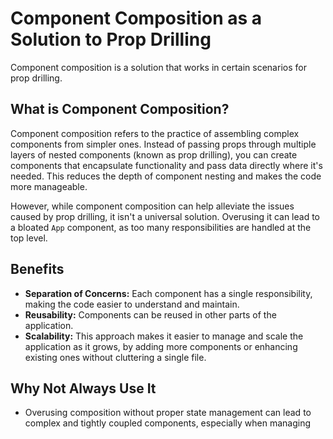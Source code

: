 # Component Composition as a Solution to Prop Drilling

Component composition is a solution that works in certain scenarios for prop drilling.

## What is Component Composition?

Component composition refers to the practice of assembling complex components from simpler ones. Instead of passing props through multiple layers of nested components (known as prop drilling), you can create components that encapsulate functionality and pass data directly where it's needed. This reduces the depth of component nesting and makes the code more manageable.

However, while component composition can help alleviate the issues caused by prop drilling, it isn't a universal solution. Overusing it can lead to a bloated `App` component, as too many responsibilities are handled at the top level.

## Benefits

- **Separation of Concerns:** Each component has a single responsibility, making the code easier to understand and maintain.
- **Reusability:** Components can be reused in other parts of the application.
- **Scalability:** This approach makes it easier to manage and scale the application as it grows, by adding more components or enhancing existing ones without cluttering a single file.

## Why Not Always Use It

- Overusing composition without proper state management can lead to complex and tightly coupled components, especially when managing global states.
- It's essential to balance component composition with other state management solutions like the Context API or state management libraries (e.g., Redux) to keep the application scalable and maintainable, which we will examine.
